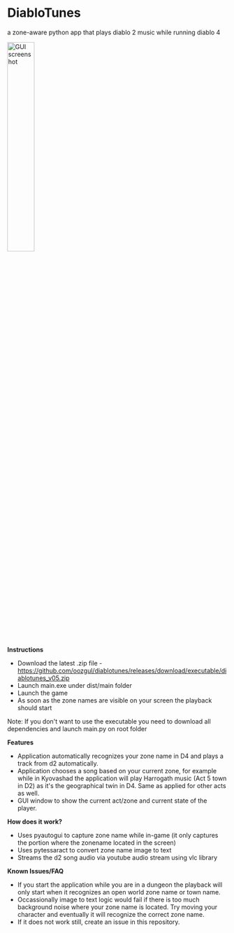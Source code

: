 # DiabloTunes
a zone-aware python app that plays diablo 2 music while running diablo 4

<img src="https://i.imgur.com/BVLHPBi.png" alt="GUI screenshot" width="35%" />

**Instructions**
- Download the latest .zip file - https://github.com/oozgul/diablotunes/releases/download/executable/diablotunes_v05.zip
- Launch main.exe under dist/main folder 
- Launch the game
- As soon as the zone names are visible on your screen the playback should start

Note: If you don't want to use the executable you need to download all dependencies and launch main.py on root folder

**Features**
- Application automatically recognizes your zone name in D4 and plays a track from d2 automatically.
- Application chooses a song based on your current zone, for example while in Kyovashad the application will play Harrogath music (Act 5 town in D2) as it's the geographical twin in D4. Same as applied for other acts as well.
- GUI window to show the current act/zone and current state of the player.

**How does it work?**
- Uses pyautogui to capture zone name while in-game (it only captures the portion where the zonename located in the screen)
- Uses pytessaract to convert zone name image to text
- Streams the d2 song audio via youtube audio stream using vlc library

**Known Issues/FAQ**
- If you start the application while you are in a dungeon the playback will only start when it recognizes an open world zone name or town name.
- Occassionally image to text logic would fail if there is too much background noise where your zone name is located. Try moving your character and eventually it will recognize the correct zone name.
- If it does not work still, create an issue in this repository.
